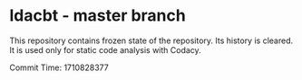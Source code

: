 # ldacbt - master branch

This repository contains frozen state of the repository.
Its history is cleared. It is used only for static code
analysis with Codacy.

Commit Time: 1710828377